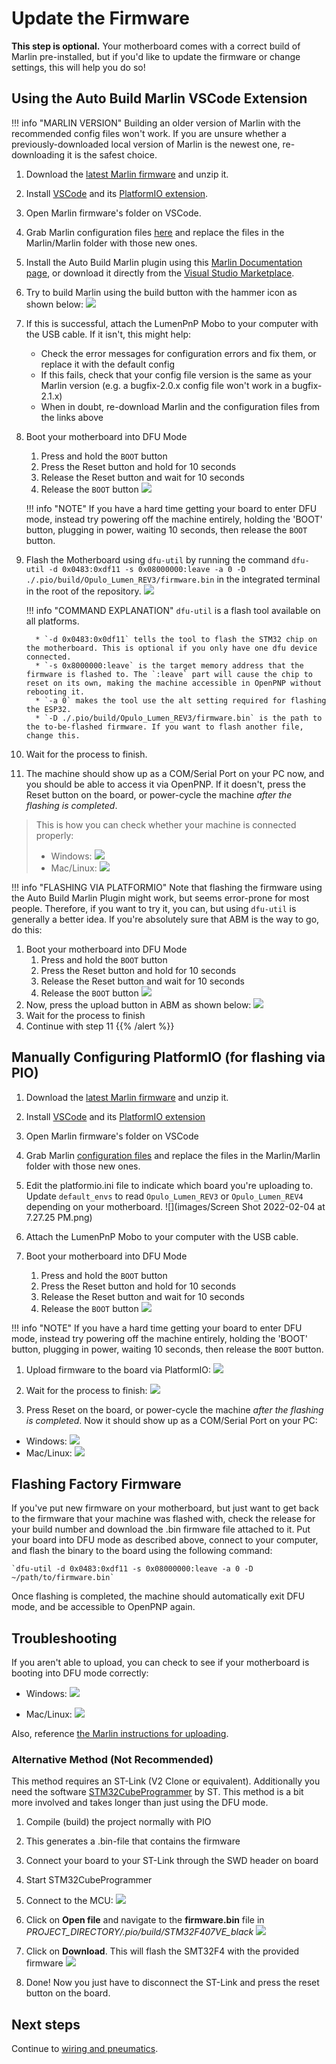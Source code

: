 # Update the Firmware

**This step is optional.** Your motherboard comes with a correct build of Marlin pre-installed, but if you'd like to update the firmware or change settings, this will help you do so!

## Using the Auto Build Marlin VSCode Extension

!!! info "MARLIN VERSION"
    Building an older version of Marlin with the recommended config files won't work. If you are unsure whether a previously-downloaded local version of Marlin is the newest one, re-downloading it is the safest choice.

1. Download the [latest Marlin firmware](https://github.com/MarlinFirmware/Marlin/) and unzip it.
2. Install [VSCode](https://code.visualstudio.com/) and its [PlatformIO extension](https://marketplace.visualstudio.com/items?itemName=platformio.platformio-ide).
3. Open Marlin firmware's folder on VSCode.
4. Grab Marlin configuration files [here](https://github.com/MarlinFirmware/Configurations/tree/import-2.1.x/config/examples/Opulo/Lumen_REV4) and replace the files in the Marlin/Marlin folder with those new ones.
5. Install the Auto Build Marlin plugin using this [Marlin Documentation page](https://marlinfw.org/docs/basics/auto_build_marlin.html), or download it directly from the [Visual Studio Marketplace](https://marketplace.visualstudio.com/items?itemName=MarlinFirmware.auto-build).
6. Try to build Marlin using the build button with the hammer icon as shown below:
![](images/marlin-auto-build-ui.png)

1. If this is successful, attach the LumenPnP Mobo to your computer with the USB cable. If it isn't, this might help:
    * Check the error messages for configuration errors and fix them, or replace it with the default config
    * If this fails, check that your config file version is the same as your Marlin version (e.g. a bugfix-2.0.x config file won't work in a bugfix-2.1.x)
    * When in doubt, re-download Marlin and the configuration files from the links above

2. Boot your motherboard into DFU Mode
    1. Press and hold the `BOOT` button
    2. Press the Reset button and hold for 10 seconds
    3. Release the Reset button and wait for 10 seconds
    4. Release the `BOOT` button
  ![](images/IMG_0749.JPG)

    !!! info "NOTE"
        If you have a hard time getting your board to enter DFU mode, instead try powering off the machine entirely, holding the 'BOOT' button, plugging in power, waiting 10 seconds, then release the `BOOT` button.

1. Flash the Motherboard using `dfu-util` by running the command `dfu-util -d 0x0483:0xdf11 -s 0x08000000:leave -a 0 -D ./.pio/build/Opulo_Lumen_REV3/firmware.bin` in the integrated terminal in the root of the repository.
  ![](images/vscode-dfu-util-integrated-terminal.png)

    !!! info "COMMAND EXPLANATION"
        `dfu-util` is a flash tool available on all platforms.

         * `-d 0x0483:0x0df11` tells the tool to flash the STM32 chip on the motherboard. This is optional if you only have one dfu device connected.
         * `-s 0x8000000:leave` is the target memory address that the firmware is flashed to. The `:leave` part will cause the chip to reset on its own, making the machine accessible in OpenPNP without rebooting it.
         * `-a 0` makes the tool use the alt setting required for flashing the ESP32.
         * `-D ./.pio/build/Opulo_Lumen_REV3/firmware.bin` is the path to the to-be-flashed firmware. If you want to flash another file, change this.


1.  Wait for the process to finish.

2.  The machine should show up as a COM/Serial Port on your PC now, and you should be able to access it via OpenPNP. If it doesn't, press the Reset button on the board, or power-cycle the machine *after the flashing is completed*.

> This is how you can check whether your machine is connected properly:
>
> * Windows:
>   ![](images/STM32_COM_port_connected.png)
> * Mac/Linux:
>   ![](images/linux_lsusb.png)

!!! info "FLASHING VIA PLATFORMIO"
    Note that flashing the firmware using the Auto Build Marlin Plugin might work, but seems error-prone for most people. Therefore, if you want to try it, you can, but using `dfu-util` is generally a better idea.
If you're absolutely sure that ABM is the way to go, do this:

1. Boot your motherboard into DFU Mode
   1. Press and hold the `BOOT` button
   2. Press the Reset button and hold for 10 seconds
   3. Release the Reset button and wait for 10 seconds
   4. Release the `BOOT` button
 ![](images/IMG_0749.JPG)
1. Now, press the upload button in ABM as shown below:
![](images/marlin-auto-build-ui.png)
1. Wait for the process to finish
2. Continue with step 11
{{% /alert %}}

## Manually Configuring PlatformIO (for flashing via PIO)

1. Download the [latest Marlin firmware](https://github.com/MarlinFirmware/Marlin/) and unzip it.
2. Install [VSCode](https://code.visualstudio.com/) and its [PlatformIO extension](https://marketplace.visualstudio.com/items?itemName=platformio.platformio-ide)
3. Open Marlin firmware's folder on VSCode
4. Grab Marlin [configuration files](https://github.com/MarlinFirmware/Configurations/tree/import-2.1.x/config/examples/Opulo/Lumen_REV4) and replace the files in the Marlin/Marlin folder with those new ones.

5. Edit the platformio.ini file to indicate which board you're uploading to. Update `default_envs` to read `Opulo_Lumen_REV3` or `Opulo_Lumen_REV4` depending on your motherboard.
  ![](images/Screen Shot 2022-02-04 at 7.27.25 PM.png)

1. Attach the LumenPnP Mobo to your computer with the USB cable.

2. Boot your motherboard into DFU Mode
    1. Press and hold the `BOOT` button
    2. Press the Reset button and hold for 10 seconds
    3. Release the Reset button and wait for 10 seconds
    4. Release the `BOOT` button
  ![](images/IMG_0749.JPG)

!!! info "NOTE"
    If you have a hard time getting your board to enter DFU mode, instead try powering off the machine entirely, holding the 'BOOT' button, plugging in power, waiting 10 seconds, then release the `BOOT` button.


1. Upload firmware to the board via PlatformIO:
  ![](images/vscode_marlin_env.png)

1. Wait for the process to finish:
  ![](images/PIO_upload_done.png)

1.  Press Reset on the board, or power-cycle the machine *after the flashing is completed*. Now it should show up as a COM/Serial Port on your PC:

* Windows:
  ![](images/STM32_COM_port_connected.png)
* Mac/Linux:
  ![](images/linux_lsusb.png)

## Flashing Factory Firmware

If you've put new firmware on your motherboard, but just want to get back to the firmware that your machine was flashed with, check the release for your build number and download the .bin firmware file attached to it. Put your board into DFU mode as described above, connect to your computer, and flash the binary to the board using the following command:

```shell
`dfu-util -d 0x0483:0xdf11 -s 0x08000000:leave -a 0 -D ~/path/to/firmware.bin`
```

Once flashing is completed, the machine should automatically exit DFU mode, and be accessible to OpenPNP again.

## Troubleshooting

If you aren't able to upload, you can check to see if your motherboard is booting into DFU mode correctly:

* Windows:
  ![](images/dfu_mode_device_manager.png)

* Mac/Linux:
  ![](images/linux_lsusb_bootloader.png)

Also, reference [the Marlin instructions for uploading](https://marlinfw.org/docs/basics/install_platformio.html).

### Alternative Method (Not Recommended)

This method requires an ST-Link (V2 Clone or equivalent). Additionally you need the software  [STM32CubeProgrammer](https://www.st.com/en/development-tools/stm32cubeprog.html) by ST. This method is a bit more involved and takes longer than just using the DFU mode.

1. Compile (build) the project normally with PIO
2. This generates a .bin-file that contains the firmware
3. Connect your board to your ST-Link through the SWD header on board
4. Start STM32CubeProgrammer
5. Connect to the MCU:
  ![](images/connect_STM_to_programmer.png)

6. Click on **Open file** and navigate to the **firmware.bin** file in *PROJECT_DIRECTORY/.pio/build/STM32F407VE_black*
  ![](images/open_firmware_bin_file.png)

7. Click on **Download**. This will flash the SMT32F4 with the provided firmware
  ![](images/start_firmware_download.png)

8. Done! Now you just have to disconnect the ST-Link and press the reset button on the board.

## Next steps

Continue to [wiring and pneumatics](../../wiring-and-pneumatics/wiring-y-motors/index.md).
